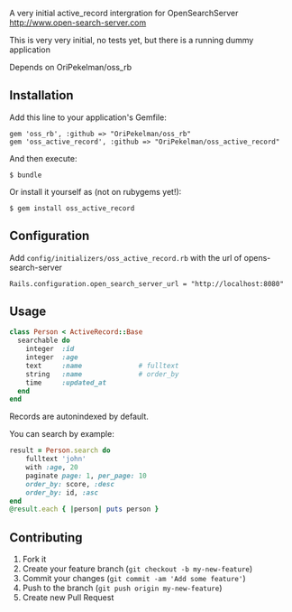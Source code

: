 A very initial active_record intergration for OpenSearchServer http://www.open-search-server.com

This is very very initial, no tests yet, but there is a running dummy application

Depends on OriPekelman/oss_rb

## Installation

Add this line to your application's Gemfile:

    gem 'oss_rb', :github => "OriPekelman/oss_rb"
    gem 'oss_active_record', :github => "OriPekelman/oss_active_record"
    

And then execute:

    $ bundle

Or install it yourself as (not on rubygems yet!):

    $ gem install oss_active_record

## Configuration
Add `config/initializers/oss_active_record.rb` with the url of opens-search-server

	Rails.configuration.open_search_server_url = "http://localhost:8080"

## Usage


```ruby
class Person < ActiveRecord::Base
  searchable do
    integer  :id
    integer  :age
    text     :name              # fulltext
    string   :name              # order_by
    time     :updated_at
  end
end
```
Records are autonindexed by default.

You can search by example:

```ruby
result = Person.search do
	fulltext 'john'
	with :age, 20
	paginate page: 1, per_page: 10
	order_by: score, :desc
	order_by: id, :asc
end
@result.each { |person| puts person }
```

## Contributing

1. Fork it
2. Create your feature branch (`git checkout -b my-new-feature`)
3. Commit your changes (`git commit -am 'Add some feature'`)
4. Push to the branch (`git push origin my-new-feature`)
5. Create new Pull Request



